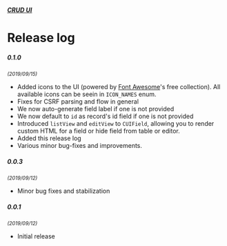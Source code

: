[***CRUD UI***](../README.md)

# Release log

##### 0.1.0
<small>*(2019/09/15)*</small>

- Added icons to the UI (powered by [Font Awesome](https://fontawesome.com/icons?d=listing&s=solid&m=free)'s free collection). All available icons can be seein in `ICON_NAMES` enum.
- Fixes for CSRF parsing and flow in general
- We now auto-generate field label if one is not provided
- We now default to `id` as record's id field if one is not provided
- Introduced `listView` and `editView` to `CUIField`, allowing you to render custom HTML for a field or hide field from table or editor.
- Added this release log
- Various minor bug-fixes and improvements.

##### 0.0.3
<small>*(2019/09/12)*</small>

- Minor bug fixes and stabilization

##### 0.0.1
<small>*(2019/09/12)*</small>

- Initial release

